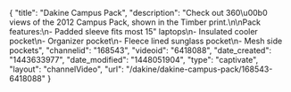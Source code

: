 {
    "title": "Dakine Campus Pack",
    "description": "Check out 360\u00b0 views of the 2012 Campus Pack, shown in the Timber print.\n\nPack features:\n- Padded sleeve fits most 15\" laptops\n- Insulated cooler pocket\n- Organizer pocket\n- Fleece lined sunglass pocket\n- Mesh side pockets",
    "channelid": "168543",
    "videoid": "6418088",
    "date_created": "1443633977",
    "date_modified": "1448051904",
    "type": "captivate",
    "layout": "channelVideo",
    "url": "\/dakine\/dakine-campus-pack\/168543-6418088"
}